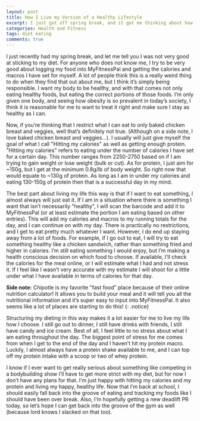 ```yaml
---
layout: post
title: How I Live my Version of a Healthy Lifestyle
excerpt: I just got off spring break, and it got me thinking about how I live my life as healthy as I can, without being overly strict with my choices.
categories: Health and Fitness
tags: diet eating
comments: true
---
```


I just recently had my spring break, and let me tell you I was not very good at sticking to my diet. For anyone who does not know me, I try to be very good about logging my food into MyFitnessPal and getting the calories and macros I have set for myself. A lot of people think this is a really weird thing to do when they find that out about me, but I think it’s simply being responsible. I want my body to be healthy, and with that comes not only eating healthy foods, but eating the correct portions of those foods. I’m only given one body, and seeing how obesity is so prevalent in today’s society, I think it is reasonable for me to want to treat it right and make sure I stay as healthy as I can.

Now, if you’re thinking that I restrict what I can eat to only baked chicken breast and veggies, well that’s definitely not true. (Although on a side note, I love baked chicken breast and veggies...). I usually will just give myself the goal of what I call "Hitting my calories" as well as getting enough protein. "Hitting my calories" refers to eating under the number of calories I have set for a certain day. This number ranges from 2250-2750 based on if I am trying to gain weight or lose weight (bulk or cut). As for protein, I just aim for ~150g, but I get at the minimum 0.8g/lb of body weight. So right now that would equate to ~130g of protein. As long as I am in under my calories and eating 130-150g of protein then that is a successful day in my mind.

The best part about living my life this way is that if I want to eat something, I almost always will just eat it. If I am in a situation where there is something I want that isn’t necessarily "healthy", I will scan the barcode and add it to MyFitnessPal (or at least estimate the portion I am eating based on other entries). This will add my calories and macros to my running totals for the day, and I can continue on with my day. There is practically no restrictions, and I get to eat pretty much whatever I want. However, I do end up staying away from a lot of foods. For example, if I go out to eat, I will try to eat something healthy like a chicken sandwich, rather than something fried and higher in calories. I’m still eating something I would enjoy, but I’m making a health conscious decision on which food to choose. If available, I’ll check the calories for the meal online, or I will estimate what I had and not stress it. If I feel like I wasn’t very accurate with my estimate I will shoot for a little under what I have available in terms of calories for that day.

**Side note:** Chipotle is my favorite "fast food" place because of their online nutrition calculator! It allows you to build your meal and it will tell you all the nutritional information and it’s super easy to input into MyFitnessPal. It also seems like a lot of places are starting to do this!
{: .notice}

Structuring my dieting in this way makes it a lot easier for me to live my life how I choose. I still go out to dinner, I still have drinks with friends, I still have candy and ice cream. Best of all, I feel little to no stress about what I am eating throughout the day. The biggest point of stress for me comes from when I get to the end of the day and I haven’t hit my protein macro. Luckily, I almost always have a protein shake available to me, and I can top off my protein intake with a scoop or two of whey protein. 

I know if I ever want to get really serious about something like competing in a bodybuilding show I’ll have to get more strict with my diet, but for now I don’t have any plans for that. I’m just happy with hitting my calories and my protein and living my happy, healthy life. Now that I’m back at school, I should easily fall back into the groove of eating and tracking my foods like I should have been over break. Also, I’m hopefully getting a new deadlift PR today, so let’s hope I can get back into the groove of the gym as well (because lord knows I slacked on that too).